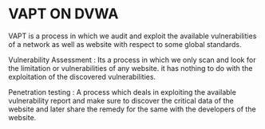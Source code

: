 # VAPT ON DVWA
VAPT is a process in which we audit and exploit the available vulnerabilities of a network as well as website with respect to some global standards.  
  

Vulnerability Assessment : Its a process in which we only scan and look for the limitation or vulnerabilities of any website. it has nothing to do with the exploitation of the discovered vulnerabilities.  
 

Penetration testing : A process which deals in exploiting the available vulnerability report and make sure to discover the critical data of the website and later share the remedy for the same with the developers of the website. 

